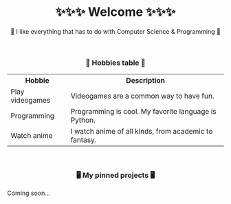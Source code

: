 <h1 align="center">✨✨✨ Welcome ✨✨✨</h1>
<p align="center">🌠 I like everything that has to do with Computer Science & Programming 🌠</p>
<br>

<h3 align="center">🎀 Hobbies table 🎀</h3>
<table align="center">
  <tr>
    <th>Hobbie</th>
    <th>Description</th>
  </tr>
  <tr>
    <td>Play videogames</td>
    <td>Videogames are a common way to have fun.</td>
  </tr>
  <tr>
    <td>Programming</td>
    <td>Programming is cool. My favorite language is Python.</td>
  </tr>
  <tr>
    <td>Watch anime</td>
    <td>I watch anime of all kinds, from academic to fantasy. </td>
  </tr>
</table>
<br>

<h3 align="center">🖥 My pinned projects 🖥</h3>
Coming soon...
